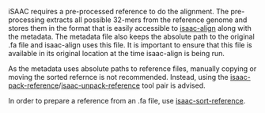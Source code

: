 iSAAC requires a pre-processed reference to do the alignment. The pre-processing extracts all possible 32-mers from the reference genome and stores them in the format that is easily accessible to [isaac-align](toolkitReference/isaac-align.md) along with the metadata. The metadata file also keeps the absolute path to the original .fa file and isaac-align uses this file. It is important to ensure that this file is available in its original location at the time isaac-align is being run.

As the metadata uses absolute paths to reference files, manually copying or moving the sorted refernce is not recommended. Instead, using the [isaac-pack-reference](tookitReference/isaac-pack-reference.md)/[isaac-unpack-reference](tookitReference/isaac-unpack-reference.md) tool pair is advised.

In order to prepare a reference from an .fa file, use [isaac-sort-reference](toolkitReference/isaac-sort-reference.md).
